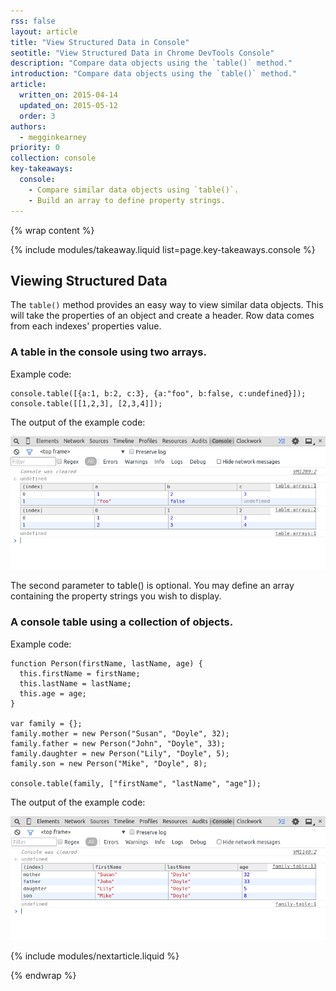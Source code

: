 ```yaml
---
rss: false
layout: article
title: "View Structured Data in Console"
seotitle: "View Structured Data in Chrome DevTools Console"
description: "Compare data objects using the `table()` method."
introduction: "Compare data objects using the `table()` method."
article:
  written_on: 2015-04-14
  updated_on: 2015-05-12
  order: 3
authors:
  - megginkearney
priority: 0
collection: console
key-takeaways:
  console:
    - Compare similar data objects using `table()`.
    - Build an array to define property strings.
---
```

{% wrap content %}

{% include modules/takeaway.liquid list=page.key-takeaways.console %}

## Viewing Structured Data

The `table()` method provides an easy way to view similar data objects. This will take the properties of an object and create a header. Row data comes from each indexes' properties value.

### A table in the console using two arrays.

Example code:

    console.table([{a:1, b:2, c:3}, {a:"foo", b:false, c:undefined}]);
    console.table([[1,2,3], [2,3,4]]);
  
The output of the example code:

![console table display](images/table-arrays.png)

The second parameter to table() is optional. You may define an array containing the property strings you wish to display.

### A console table using a collection of objects.

Example code:

    function Person(firstName, lastName, age) {
      this.firstName = firstName;
      this.lastName = lastName;
      this.age = age;
    }
    
    var family = {};
    family.mother = new Person("Susan", "Doyle", 32);
    family.father = new Person("John", "Doyle", 33);
    family.daughter = new Person("Lily", "Doyle", 5);
    family.son = new Person("Mike", "Doyle", 8);
  
    console.table(family, ["firstName", "lastName", "age"]);

The output of the example code:

![console output with table objects](images/table-people-objects.png)

{% include modules/nextarticle.liquid %}

{% endwrap %}
